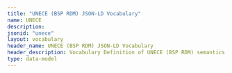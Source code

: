 ```yaml
---
title: "UNECE (BSP RDM) JSON-LD Vocabulary"
name: UNECE
description: 
jsonid: "unece"
layout: vocabulary
header_name: UNECE (BSP RDM) JSON-LD Vocabulary
header_description: Vocabulary Definition of UNECE (BSP RDM) semantics in HTML format. JSON-LD format is available at [unece.jsonld](https://edi3.org/vocabulary/unece.jsonld). JSON-LD context is avalable at [unece-context.jsonld](https://edi3.org/vocabulary/unece-context.jsonld).
type: data-model
---
```

